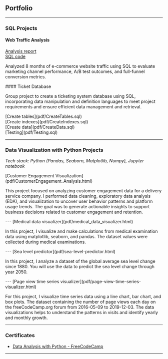 ## Portfolio
---
### SQL Projects
#### Web Traffic Analysis 
[Analysis report](pdf/SQL_Web_Traffic_Analysis.pdf) <br>
[SQL code](pdf/Web_traffic_analysis.sql)
<p>Analyzed 8 months of e-commerce website traffic using SQL to evaluate marketing channel performance, A/B test outcomes, and full-funnel conversion metrics.</p>
#### Ticket Database
<p>Group project to create a ticketing system database using SQL, incorporating data manipulation and definition languages to meet project requirements and ensure efficient data management and retrieval.</p>
[Create tables](pdf/CreateTables.sql) <br>
[Create indexes](pdf/CreateIndexes.sql) <br>
[Create data](pdf/CreateData.sql) <br>
[Testing](pdf/Testing.sql) <br>

---
### Data Visualization with Python Projects
<p><i>Tech stack: Python (Pandas, Seaborn, Matplotlib, Numpy), Jupyter notebook</i></p>
[Customer Engagement Visualization](pdf/CustomerEngagement_Analysis.html)
<p>This project focused on analyzing customer engagement data for a delivery service company. I performed data cleaning, exploratory data analysis (EDA), and visualization to uncover user behavior patterns and platform usage trends. The goal was to generate actionable insights to support business decisions related to customer engagement and retention.</p>
---
[Medical data visualizer](pdf/medical_data_visualizer.html)
<p>In this project, I visualize and make calculations from medical examination data using matplotlib, seaborn, and pandas. The dataset values were collected during medical examinations.</p>
---
[Sea level predictor](pdf/sea-level-predictor.html)
<p>In this project, I analyze a dataset of the global average sea level change since 1880. You will use the data to predict the sea level change through year 2050.</p>
---
[Page view time series visualizer](pdf/page-view-time-series-visualizer.html)
<p>For this project, I visualize time series data using a line chart, bar chart, and box plots. The dataset containing the number of page views each day on the freeCodeCamp.org forum from 2016-05-09 to 2019-12-03. The data visualizations helps to understand the patterns in visits and identify yearly and monthly growth.</p>

---

### Certificates

- [Data Analysis with Python - FreeCodeCamp](https://www.freecodecamp.org/certification/chinguyen98/data-analysis-with-python-v7)

---
